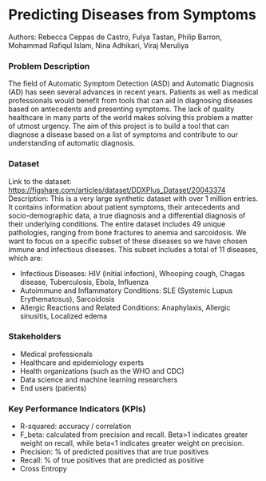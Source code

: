 # Predicting Diseases from Symptoms
Authors: Rebecca Ceppas de Castro, Fulya Tastan, Philip Barron, Mohammad Rafiqul Islam, Nina Adhikari, Viraj Meruliya

### Problem Description
The field of Automatic Symptom Detection (ASD) and Automatic Diagnosis (AD) has seen several advances in recent years. Patients as well as medical professionals would benefit from tools that can aid in diagnosing diseases based on antecedents and presenting symptoms. The lack of quality healthcare in many parts of the world makes solving this problem a matter of utmost urgency. The aim of this project is to build a tool that can diagnose a disease based on a list of symptoms and contribute to our understanding of automatic diagnosis.

### Dataset
Link to the dataset: https://figshare.com/articles/dataset/DDXPlus_Dataset/20043374
Description:
This is a very large synthetic dataset with over 1 million entries. It contains information about patient symptoms, their antecedents and socio-demographic data, a true diagnosis and a differential diagnosis of their underlying conditions. The entire dataset includes 49 unique pathologies, ranging from bone fractures to anemia and sarcoidosis. We want to focus on a specific subset of these diseases so we have chosen immune and infectious diseases. This subset includes a total of 11 diseases, which are:
- Infectious Diseases: HIV (initial infection), Whooping cough, Chagas disease, Tuberculosis, Ebola, Influenza
- Autoimmune and Inflammatory Conditions: SLE (Systemic Lupus Erythematosus), Sarcoidosis
- Allergic Reactions and Related Conditions: Anaphylaxis, Allergic sinusitis, Localized edema

### Stakeholders
- Medical professionals
- Healthcare and epidemiology experts
- Health organizations (such as the WHO and CDC)
- Data science and machine learning researchers
- End users (patients)

### Key Performance Indicators (KPIs)
- R-squared: accuracy / correlation
- F_beta: calculated from precision and recall. Beta>1 indicates greater weight on recall, while beta<1 indicates greater weight on precision.
- Precision: % of predicted positives that are true positives
- Recall: % of true positives that are predicted as positive
- Cross Entropy
